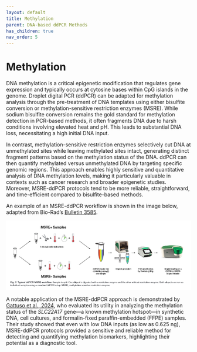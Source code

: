 ```yaml
---
layout: default
title: Methylation
parent: DNA-based ddPCR Methods
has_children: true
nav_order: 5
---
```


# Methylation

DNA methylation is a critical epigenetic modification that regulates gene expression and typically occurs at cytosine bases within CpG islands in the genome. Droplet digital PCR (ddPCR) can be adapted for methylation analysis through the pre-treatment of DNA templates using either bisulfite conversion or methylation-sensitive restriction enzymes (MSRE). While sodium bisulfite conversion remains the gold standard for methylation detection in PCR-based methods, it often fragments DNA due to harsh conditions involving elevated heat and pH. This leads to substantial DNA loss, necessitating a high initial DNA input.

In contrast, methylation-sensitive restriction enzymes selectively cut DNA at unmethylated sites while leaving methylated sites intact, generating distinct fragment patterns based on the methylation status of the DNA. ddPCR can then quantify methylated versus unmethylated DNA by targeting specific genomic regions. This approach enables highly sensitive and quantitative analysis of DNA methylation levels, making it particularly valuable in contexts such as cancer research and broader epigenetic studies. Moreover, MSRE-ddPCR protocols tend to be more reliable, straightforward, and time-efficient compared to bisulfite-based methods.

An example of an MSRE-ddPCR workflow is shown in the image below, adapted from Bio-Rad’s [Bulletin 3585](<https://www.bio-rad.com/sites/default/files/2024-03/Bulletin_3585.pdf>).

![image.png](Methylation/image.png)

A notable application of the MSRE-ddPCR approach is demonstrated by [Gattuso et al., 2024](<https://www.spandidos-publications.com/10.3892/ijmm.2024.5366>), who evaluated its utility in analyzing the methylation status of the *SLC22A17* gene—a known methylation hotspot—in synthetic DNA, cell cultures, and formalin-fixed paraffin-embedded (FFPE) samples. Their study showed that even with low DNA inputs (as low as 0.625 ng), MSRE-ddPCR protocols provided a sensitive and reliable method for detecting and quantifying methylation biomarkers, highlighting their potential as a diagnostic tool.
